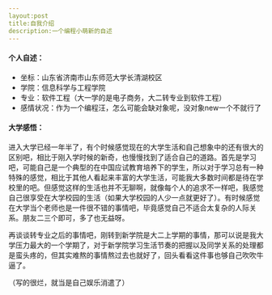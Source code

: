 ```yaml
---
layout:post
title:自我介绍
description:一个编程小萌新的自述
---
```


#### 个人自述：

- 坐标：山东省济南市山东师范大学长清湖校区
- 学院：信息科学与工程学院
- 专业：软件工程（大一学的是电子商务，大二转专业到软件工程）
- 感情状况：作为一个编程汪，怎么可能会缺对象呢，没对象new一个不就行了



#### 大学感悟：

​	进入大学已经一年半了，有个时候感觉现在的大学生活和自己想象中的还有很大的区别吧，相比于刚入学时候的新奇，也慢慢找到了适合自己的道路。首先是学习吧，可能自己是一个典型的在中国应试教育培养下的学生，所以对于学习总有一种特殊的感觉，相比于其他人看起来丰富的大学生活，可能我大多数时间都是待在学校里的吧。但感觉这样的生活也并不无聊啊，就像每个人的追求不一样吧，我感觉自己很享受在大学校园的生活（如果大学校园的人少一点就更好了）。有时候感觉在大学当个老师也是一件很不错的事情吧，毕竟感觉自己不适合太复杂的人际关系。朋友二三个即可，多了也无益呀。

​	再谈谈转专业之后的事情吧，刚转到新学院是大二上学期的事情，那可以说是我大学压力最大的一个学期了，对于新学院学习生活节奏的把握以及同学关系的处理都是蛮头疼的，但其实难熬的事情熬过去也就好了，回头看看这件事也够自己吹吹牛逼了。

（写的很烂，就当是自己娱乐消遣了）


